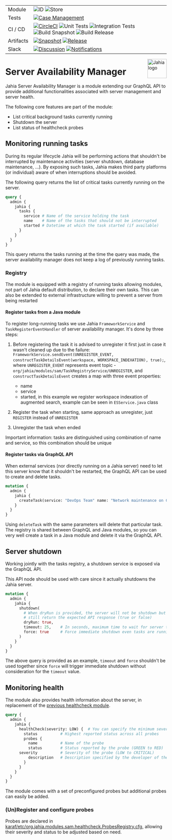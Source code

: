 <!--
    Template for Readmes, see alternatives/examples here: https://github.com/matiassingers/awesome-readme
-->

<!--
    Badges provides a quick glance at the state of the repository and pointers to external resources.
    More can be generated from here: https://shields.io/
-->

|           |                                                                                                                                                                                                                                                                                                                                                                                                                                                 |
| --------- | ----------------------------------------------------------------------------------------------------------------------------------------------------------------------------------------------------------------------------------------------------------------------------------------------------------------------------------------------------------------------------------------------------------------------------------------------- |
| Module    | ![ID](https://img.shields.io/badge/ID-server--availability--manager-blue) ![Store](https://img.shields.io/badge/Jahia%20Store-No-red)                                                                                                                                                                                                                                                                                                                                 |
| Tests     | [![Case Management](https://img.shields.io/badge/Case%20Management-Testrail-blue)](https://jahia.testrail.net/index.php?/projects/overview/23)                                                                                                                                                                                                                                                                                                  |
| CI / CD   | [![CircleCI](https://circleci.com/gh/Jahia/server-availability-manager/tree/main.svg?style=shield&circle-token=39c03d3dfded99b563093be92e4506f68ec087e5)](https://app.circleci.com/pipelines/github/Jahia/server-availability-manager) ![Unit Tests](https://img.shields.io/badge/Unit%20Tests-No-red) ![Integration Tests](https://img.shields.io/badge/Integration%20Tests-Yes-brightgreen) ![Build Snapshot](https://img.shields.io/badge/Build%20Snapshot-Yes-brightgreen) ![Build Release](https://img.shields.io/badge/Build%20Release-Yes-brightgreen) |
| Artifacts | [![Snapshot](https://img.shields.io/badge/Snapshot-Nexus-blue)](https://devtools.jahia.com/nexus/content/repositories/jahia-snapshots/org/jahia/modules/server-availability-manager/) [![Release](https://img.shields.io/badge/Release-Nexus-blue)](https://devtools.jahia.com/nexus/content/repositories/jahia-releases/org/jahia/modules/server-availability-manager/)                                                                                                                |
| Slack     | [![Discussion](https://img.shields.io/badge/Discussion-%23module--serverbusy-blue)](https://jahia.slack.com/archives/C022NFUACLR) [![Notifications](https://img.shields.io/badge/Notifications-%23product--team--qa--notifications-blue)](https://jahia.slack.com/archives/CSMQ0DRHA)                                                                                                                                                              |

<a href="https://www.jahia.com/">
    <img src="https://www.jahia.com/modules/jahiacom-templates/images/jahia-3x.png" alt="Jahia logo" title="Jahia" align="right" height="60" />
</a>
 
<!--
    Project name can either be the full length project name (if there is one) or just the repo name. For example: Digital Experience Manager.
-->
 
# Server Availability Manager

Jahia Server Availability Manager is a module extending our GraphQL API to provide additional functionalities associated with server management and server health.

The following core features are part of the module:

* List critical background tasks currently running
* Shutdown the server
* List status of healthcheck probes

## Monitoring running tasks

During its regular lifecycle Jahia will be performing actions that shouldn't be interrupted by maintenance activities (server shutdown, database maintenance, ...). By exposing such tasks, Jahia makes third party platforms (or individual) aware of when interruptions should be avoided.

The following query returns the list of critical tasks currently running on the server.

```graphql
query {
  admin {
    jahia {
      tasks {
        service # Name of the service holding the task
        name    # Name of the tasks that should not be interrupted
        started # Datetime at which the task started (if available)
      }
    }
  }
}
```

This query returns the tasks running at the time the query was made, the server availability manager does not keep a log of previously running tasks.

### Registry

The module is equipped with a registry of running tasks allowing modules, not part of Jahia default distribution, to declare their own tasks. This can also be extended to external infrastructure willing to prevent a server from being restarted

#### Register tasks from a Java module

 To register long-running tasks we use Jahia `FrameworkService` and `TaskRegisterEventHandler` of server availability manager.
 It's done by three steps: 
 1) Before registering the task it is advised to unregister it first just in case it wasn't cleaned up due to the failure:
   `FrameworkService.sendEvent(UNREGISTER_EVENT, constructTaskDetailsEvent(workspace, WORKSPACE_INDEXATION), true);`, where `UNREGISTER_EVENT` represents
    event topic - `org/jahia/modules/sam/TaskRegistryService/UNREGISTER`, and `constructTaskDetailsEvent` creates a map with three event properties: 
    - name
    - service
    - started, in this example we register workspace indexation of augmented search, example can be seen in `ESService.java` class
    
 2) Register the task when starting, same approach as unregister, just `REGISTER` instead of `UNREGISTER`
 3) Unregister the task when ended

Important information: tasks are distinguished using combination of name and service, so this combination should be unique

#### Register tasks via GraphQL API

When external services (nor directly running on a Jahia server) need to let this server know that it shouldn't be restarted, the GraphQL API can be used to create and delete tasks.

```graphql
mutation {
  admin {
    jahia {
      createTask(service: "DevOps Team" name: "Network maintenance on Core VPC")
    }
  }
}
```

Using `deleteTask` with the same parameters will delete that particular task. The registry is shared between GraphQL and Java modules, so you can very well create a task in a Java module and delete it via the GraphQL API.

## Server shutdown

Working jointly with the tasks registry, a shutdown service is exposed via the GraphQL API. 

This API node should be used with care since it actually shutdowns the Jahia server.

```graphql
mutation {
  admin {
    jahia {
      shutdown(
        # When dryRun is provided, the server will not be shutdown but 
        # still return the expected API response (true or false) 
        dryRun: true,   
        timeout: 25,    # In seconds, maximum time to wait for server to be ready (empty list of tasks) to shutdown 
        force: true     # Force immediate shutdown even tasks are running
      )
    }
  }
}
```

The above query is provided as an example, `timeout` and `force` shouldn't be used together since `force` will trigger immediate shutdown without consideration for the `timeout` value.

## Monitoring health

The module also provides health information about the server, in replacement of the [previous healthcheck module](https://github.com/Jahia/healthcheck). 

```graphql
query {
  admin {
    jahia {
      healthCheck(severity: LOW) {  # You can specify the minimum severity to return
        status          # Highest reported status across all probes
        probes {
          name          # Name of the probe
          status        # Status reported by the probe (GREEN to RED)
      severity          # Severity of the probe (LOW to CRITICAL)
          description   # Description specified by the developer of the probe
        }
      }
    }
  }
}
```

The module comes with a set of preconfigured probes but additional probes can easily be added.

### (Un)Register and configure probes

Probes are declared in [karaf/etc/org.jahia.modules.sam.healthcheck.ProbesRegistry.cfg](./src/main/resources/META-INF/configurations/org.jahia.modules.sam.healthcheck.ProbesRegistry.cfg), allowing their severity and status to be adjusted based on need.



